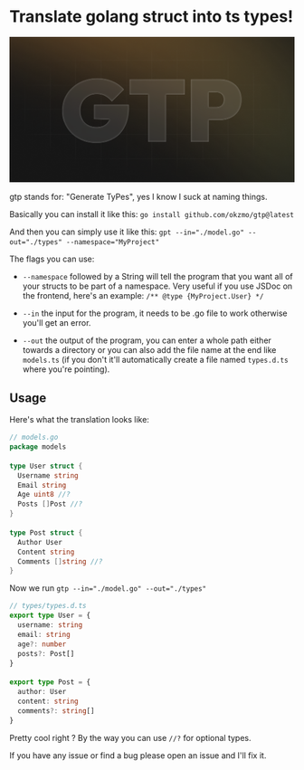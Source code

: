 # Translate golang struct into ts types!

![banner](./images/gtp_banner.png)

gtp stands for: "Generate TyPes", yes I know I suck at naming things.

Basically you can install it like this:
```go install github.com/okzmo/gtp@latest```

And then you can simply use it like this: 
```gpt --in="./model.go" --out="./types" --namespace="MyProject"```

The flags you can use:
- `--namespace` followed by a String will tell the program that you want all of your structs to be part of a namespace. Very useful if you use JSDoc on the frontend, here's an example: `/** @type {MyProject.User} */`

- `--in` the input for the program, it needs to be .go file to work otherwise you'll get an error.

- `--out` the output of the program, you can enter a whole path either towards a directory or you can also add the file name at the end like `models.ts` (if you don't it'll automatically create a file named `types.d.ts` where you're pointing).

## Usage
Here's what the translation looks like:
```go
// models.go
package models

type User struct {
  Username string
  Email string
  Age uint8 //?
  Posts []Post //?
}

type Post struct {
  Author User
  Content string
  Comments []string //?
}
```

Now we run ```gtp --in="./model.go" --out="./types"```

```ts
// types/types.d.ts
export type User = {
  username: string
  email: string
  age?: number
  posts?: Post[]
}

export type Post = {
  author: User
  content: string
  comments?: string[] 
}
```

Pretty cool right ? By the way you can use `//?` for optional types.

If you have any issue or find a bug please open an issue and I'll fix it.
